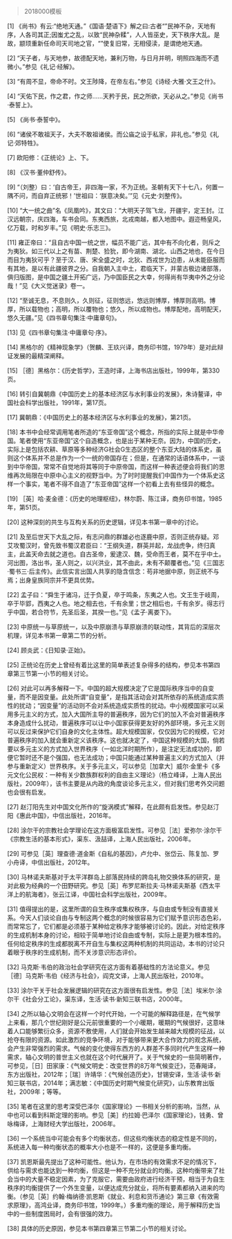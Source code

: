 # 
> 2018000模板



[1] 《尚书》有云:“绝地天通。”《国语·楚语下》解之曰:古者“”民神不杂，天地有序，人各司其正;因蚩尤之乱，以致“民神杂糅”，人人皆巫史，天下秩序大乱。是故，颛顼重新任命司天司地之官，“”使复旧常，无相侵渎，是谓绝地天通。



[2] “天子者，与天地参，故德配天地，兼利万物，与日月并明，明照四海而不遗微小。”参见《礼记·经解》。



[3] “有周不显，帝命不时。文王陟降，在帝左右。”参见《诗经·大雅·文王之什》。



[4] “天佑下民，作之君，作之师……天矜于民，民之所欲，天必从之。”参见《尚书·泰誓上》。



[5] 《尚书·泰誓中》。



[6] “诸侯不敢祖天子，大夫不敢祖诸侯。而公庙之设于私家，非礼也。”参见《礼记·郊特牲》。



[7] 欧阳修：《正统论》上、下。



[8] 《汉书·董仲舒传》。



[9] “（刘整）曰：‘自古帝王，非四海一家，不为正统。圣朝有天下十七八，何置一隅不问，而自弃正统邪！’世祖曰：‘朕意决矣。’”见《元史·刘整传》。



[10] “大一统之曲”名《凤凰吟》，其文曰：“大明天子驾飞龙，开疆宇，定王封。江汉远朝宗，庆四海，车书会同。东夷西旅，北戎南越，都入地图中。遐迩畅皇风，亿万载，时和岁丰。”见《明史·乐志三》。



[11] 雍正帝曰：“且自古中国一统之世，幅员不能广远，其中有不向化者，则斥之为夷狄。如三代以上之有苗、荆楚、猃狁，即今湖南、湖北、山西之地也，在今日而目为夷狄可乎？至于汉、唐、宋全盛之时，北狄、西戎世为边患，从未能臣服而有其地，是以有此疆彼界之分。自我朝入主中土，君临天下，并蒙古极边诸部落，俱归版图，是中国之疆土开拓广远，乃中国臣民之大幸，何得尚有华夷中外之分论哉！”见《大义觉迷录》卷一。



[12] “至诚无息，不息则久，久则征，征则悠远，悠远则博厚，博厚则高明。博厚，所以载物也；高明，所以覆物也；悠久，所以成物也。博厚配地，高明配天，悠久无疆。”见《四书章句集注·中庸章句》。



[13] 见《四书章句集注·中庸章句·序》。



[14] 黑格尔的《精神现象学》（贺麟、王玖兴译，商务印书馆，1979年）是对此辩证发展的最精深阐释。



[15] ［德］黑格尔：《历史哲学》，王造时译，上海书店出版社，1999年，第330页。



[16] 转引自冀朝鼎《中国历史上的基本经济区与水利事业的发展》，朱诗鳌译，中国社会科学出版社，1991年，第17页。



[17] 冀朝鼎：《中国历史上的基本经济区与水利事业的发展》，第21页。



[18] 本书中会经常调用笔者所造的“东亚帝国”这个概念，所指的实际上就是中华帝国。笔者使用“东亚帝国”这个自造概念，也是出于某种无奈。因为，中国的历史，实际上是包括农耕、草原等多种经济G社会G生态区的整个东亚大陆的体系史，虽则这个体系并不总是作为一个一统的帝国存在；但是，在通常的话语体系中，一谈到中华帝国，常常不自觉地将其等同于中原帝国，而这样一种表述便会将我们的思维再次局限在中原中心主义的视野当中。为了时时提醒我们中国作为一个体系史这样一个事实，笔者不得不自造了“东亚帝国”这样一个初看上去有些怪异的概念。



[19] ［英］哈·麦金德：《历史的地理枢纽》，林尔蔚、陈江译，商务印书馆，1985年，第51页。



[20] 这种深刻的共生与互构关系的历史逻辑，详见本书第一章中的讨论。



[21] 及至后世天下大乱之际，有志问鼎的群雄必也逐鹿中原，否则正统存疑。邓艾攻蜀汉时，曾先致书蜀汉君臣曰：“王纲失道，群英并起，龙战虎争，终归真主，此盖天命去就之道也。自古圣帝，爰逮汉、魏，受命而王者，莫不在乎中土。河出图，洛出书，圣人则之，以兴洪业，其不由此，未有不颠覆者也。”见《三国志·蜀书三·后主传》。此信实言出国人共享的隐含信念：苟非地据中原，则正统不与焉；出身皇族同宗并不更具优势。



[22] 孟子曰：“舜生于诸冯，迁于负夏，卒于鸣条，东夷之人也。文王生于岐周，卒于毕郢，西夷之人也。地之相去也，千有余里；世之相后也，千有余岁。得志行乎中国，若合符节，先圣后圣，其揆一也。”见《孟子·离娄下》。



[23] 中原统一与草原统一，以及中原崩溃与草原崩溃的联动性，其背后的深层次机理，详见本书第一章第二节的分析。



[24] 顾炎武：《日知录·正始》。



[25] 正统论在历史上曾经有着比这里的简单表述复杂得多的结构，参见本书第四章第三节第一小节的相关讨论。



[26] 对此可以再多解释一下。中国的超大规模决定了它是国际秩序当中的自变量，而不是因变量。此处所谓“自变量”，是指其活动会对其所依存的系统造成实质性的扰动；“因变量”的活动则不会对系统造成实质性的扰动。中小规模国家可以采用多元主义的方式，加入大国所主导的普遍秩序，因为它们的加入不会对普遍秩序本身造成什么扰动，普遍秩序可以让中小国家获得更友好的外部环境，多元主义则可以反过来保护它们自身的文化主体性。超大规模国家，仅仅因为它的规模，它对普遍秩序的加入就会重新定义该秩序。这也就决定了，中国这种规模的大国，倘若要以多元主义的方式加入世界秩序（一如北洋时期所作），是注定无法成功的，即便它暂时还不是个强国，也无法成功；中国只能通过某种普遍主义的方式加入（并参与重新定义）世界秩序。关于多元主义，可以参见［加拿大］威尔·金里卡《多元文化公民权：一种有关少数族群权利的自由主义理论》（杨立峰译，上海人民出版社，2009年），该书主要是从内政的角度谈论多元主义，但对我们思考外交问题也会很有启发。



[27] 赵汀阳先生对中国文化所作的“旋涡模式”解释，在此颇有启发性。参见赵汀阳《惠此中国》，中信出版社，2016年。



[28] 涂尔干的宗教社会学理论在这方面极富启发性。可参见［法］爱弥尔·涂尔干《宗教生活的基本形式》，渠东、汲喆译，上海人民出版社，2006年。



[29] 可参见［英］理查德·道金斯《自私的基因》，卢允中、张岱云、陈复加、罗小舟译，中信出版社，2012年。



[30] 马林诺夫斯基对于太平洋群岛上部落民持续的跨岛礼物交换体系的研究，是对此极为经典的一个田野研究。参见［英］布罗尼斯拉夫·马林诺夫斯基《西太平洋上的航海者》，张云江译，中国社会科学出版社，2009年。



[31] 值得提出的是，这里所谓的自生秩序或集权秩序，与自由或专制没有直接关系。今天人们谈论自由与专制这两个概念的时候很容易为它们赋予意识形态色彩，而常常忘了，它们都是必须基于某种给定秩序才能够被讨论的。因此，对给定秩序的生成机制本身的讨论，相较于简单地讨论自由或专制，实际上是更为根本性的。任何给定秩序的生成都脱离不开自生与集权这两种机制的共同运动，本书的讨论只着眼于秩序的生成机制，而不关涉意识形态评价。



[32] 马克斯·韦伯的政治社会学研究在这方面有着基础性的方法论意义。参见［德］马克斯·韦伯《经济与社会》，阎克文译，上海人民出版社，2010年。



[33] 涂尔干关于社会发展逻辑的研究在这方面很有启发性。参见［法］埃米尔·涂尔干《社会分工论》，渠东译，生活·读书·新知三联书店，2000年。



[34] 之所以轴心文明会在这样一个时代开始，一个可能的解释路径是，在气候学上来看，那几个世纪刚好是公元前很重要的一个小暖期，暖期的气候很好，这意味着人口能够繁衍众多，资源不敷使用，人们就会开始发生越来越大规模的征战，以抢夺有限的资源。如此激烈的竞争环境，对于能够带来更大合作效力的观念系统，会产生非常强烈的需求。气候的变化使得东西方的人群差不多同时代产生这样一种需求，轴心文明的普世主义也就在这个时代展开了。关于气候史的一些简明著作，可参见，［日］田家康：《气候文明史：改变世界的8万年气候变迁》，范春飚译，东方出版社，2012年；［瑞］许靖华：《气候创造历史》，甘锡安译，生活·读书·新知三联书店，2014年；满志敏：《中国历史时期气候变化研究》，山东教育出版社，2009年；等等。



[35] 笔者在这里的思考深受巴泽尔《国家理论》一书相关分析的影响，当然，从中也可以看到科斯定理的影响。参见［美］约拉姆·巴泽尔《国家理论》，钱勇、曾咏梅译，上海财经大学出版社，2006年。



[36] 一个系统当中可能会有多个均衡状态，但这些均衡状态的稳定性是不同的，系统进入每一种均衡状态的概率大小也是不一样的，这便是多重均衡。



[37] 凯恩斯最先提出了这种可能性。他认为，在市场的有效需求不足的情况下，供给与需求也能达到一种均衡，但这是一种不充分就业的均衡。这种均衡带来了社会当中的大量不稳定因素，为了克服它，需要由政府进行经济干预，相当于为自生秩序的均衡提供了一个外生变量，以便达成充分就业，将所有要素都纳入进来的均衡。（参见［英］约翰·梅纳德·凯恩斯《就业、利息和货币通论》第三章《有效需求原理》，高鸿业译，商务印书馆，1999年。）多重均衡的理论，用于解释历史当中的一些制度困局时，会有很强的效力。



[38] 具体的历史原因，参见本书第四章第三节第二小节的相关讨论。

